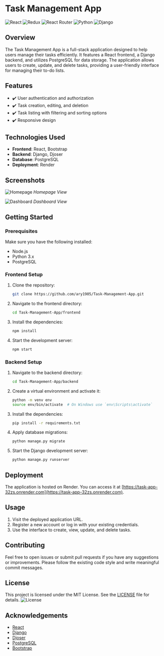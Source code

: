 # Task Management App

![React](https://img.shields.io/badge/react-%2320232a.svg?style=for-the-badge&logo=react&logoColor=%2361DAFB) 
![Redux](https://img.shields.io/badge/PHP-777BB4?style=for-the-badge&logo=php&logoColor=white)
![React Router](https://img.shields.io/badge/React_Router-CA4245?style=for-the-badge&logo=react-router&logoColor=white)
![Python](https://img.shields.io/badge/python-3670A0?style=for-the-badge&logo=python&logoColor=ffdd54) 
![Django](https://img.shields.io/badge/Django-092E20?style=for-the-badge&logo=django&logoColor=white)

## Overview

The Task Management App is a full-stack application designed to help users manage their tasks efficiently. It features a React frontend, a Django backend, and utilizes PostgreSQL for data storage. The application allows users to create, update, and delete tasks, providing a user-friendly interface for managing their to-do lists.

## Features

- ✔️ User authentication and authorization
- ✔️ Task creation, editing, and deletion
- ✔️ Task listing with filtering and sorting options
- ✔️ Responsive design

## Technologies Used

- **Frontend**: React, Bootstrap
- **Backend**: Django, Djoser
- **Database**: PostgreSQL
- **Deployment**: Render

## Screenshots

![Homepage](https://i.postimg.cc/vBJNRL9N/Screenshot-2024-08-02-142309.png)
*Homepage View*

![Dashboard](https://i.postimg.cc/3N2b34FJ/Screenshot-2024-08-02-141904.png)
*Dashboard View*

## Getting Started

### Prerequisites

Make sure you have the following installed:

- Node.js
- Python 3.x
- PostgreSQL

### Frontend Setup

1. Clone the repository:

    ```bash
    git clone https://github.com/ary1905/Task-Management-App.git
    ```

2. Navigate to the frontend directory:

    ```bash
    cd Task-Management-App/frontend
    ```

3. Install the dependencies:

    ```bash
    npm install
    ```

4. Start the development server:

    ```bash
    npm start
    ```

### Backend Setup

1. Navigate to the backend directory:

    ```bash
    cd Task-Management-App/backend
    ```

2. Create a virtual environment and activate it:

    ```bash
    python -m venv env
    source env/bin/activate  # On Windows use `env\Scripts\activate`
    ```

3. Install the dependencies:

    ```bash
    pip install -r requirements.txt
    ```

4. Apply database migrations:

    ```bash
    python manage.py migrate
    ```

5. Start the Django development server:

    ```bash
    python manage.py runserver
    ```

## Deployment

The application is hosted on Render. You can access it at [https://task-app-32zs.onrender.com](https://task-app-32zs.onrender.com).

## Usage

1. Visit the deployed application URL.
2. Register a new account or log in with your existing credentials.
3. Use the interface to create, view, update, and delete tasks.

## Contributing

Feel free to open issues or submit pull requests if you have any suggestions or improvements. Please follow the existing code style and write meaningful commit messages.

## License

This project is licensed under the MIT License. See the [LICENSE](LICENSE) file for details.
![License](https://img.shields.io/badge/license-MIT-green)

## Acknowledgements

- [React](https://reactjs.org/)
- [Django](https://www.djangoproject.com/)
- [Djoser](https://djoser.readthedocs.io/)
- [PostgreSQL](https://www.postgresql.org/)
- [Bootstrap](https://getbootstrap.com/)
